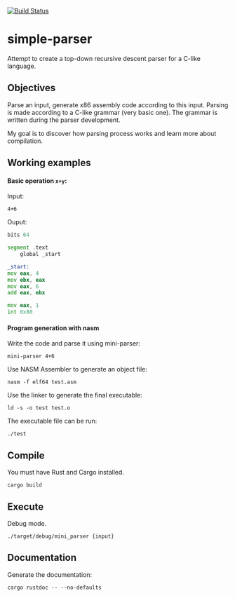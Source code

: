 [![Build Status](https://travis-ci.org/jean553/mini-parser.svg?branch=master)](https://travis-ci.org/jean553/mini-parser)

# simple-parser

Attempt to create a top-down recursive descent parser for a C-like language.

## Objectives

Parse an input, generate x86 assembly code according to this input.
Parsing is made according to a C-like grammar (very basic one).
The grammar is written during the parser development.

My goal is to discover how parsing process works and 
learn more about compilation.

## Working examples

#### Basic operation `x+y`:

Input:

```
4+6
```

Ouput:

```asm
bits 64

segment .text
    global _start

_start:
mov eax, 4
mov ebx, eax
mov eax, 6
add eax, ebx

mov eax, 1
int 0x80
```

#### Program generation with nasm

Write the code and parse it using mini-parser:

```
mini-parser 4+6
```

Use NASM Assembler to generate an object file:

```
nasm -f elf64 test.asm
```

Use the linker to generate the final executable:

```
ld -s -o test test.o
```

The executable file can be run:

```
./test
```

## Compile

You must have Rust and Cargo installed.

```
cargo build
```

## Execute

Debug mode.

```
./target/debug/mini_parser {input}
```

## Documentation

Generate the documentation:

```
cargo rustdoc -- --no-defaults
```
